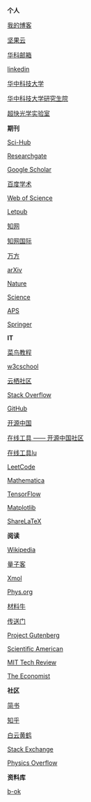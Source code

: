 **个人**

[我的博客](https://alfredldong.github.io/)

[坚果云](https://www.jianguoyun.com/)

[华科邮箱](https://mail.hust.edu.cn/coremail/)

[linkedin](https://www.LinkedIn.com/)

[华中科技大学](http://www.hust.edu.cn/)

[华中科技大学研究生院](http://gs.hust.edu.cn/)

[超快光学实验室](http://ufolab.phys.hust.edu.cn/)

**期刊**

[Sci-Hub](http://www.sci-hub.tw/)

[Researchgate](https://www.researchgate.net/home/)

[Google Scholar](https://scholar.google.com/)

[百度学术](http://xueshu.baidu.com/)

[Web of Science](http://www.isiknowledge.com/)

[Letpub](http://www.letpub.com.cn/)

[知网](http://www.cnki.net/)

[知网国际](http://new.oversea.cnki.net/)

[万方](http://www.wanfangdata.com.cn/)

[arXiv](https://arxiv.org/)

[Nature](http://www.nature.com/)

[Science](https://www.sciencemag.org/)

[APS](http://journals.aps.org/)

[Springer](http://link.springer.com/search/page/8?facet-language=%22En%22&facet-content-type=%22Book%22&showAll=falsehttps://hudbt.hust.edu.cn/index.php)

**IT**

[菜鸟教程](http://www.runoob.com/)

[w3cschool](https://www.w3cschool.cn/)

[云栖社区](https://yq.aliyun.com/)

[Stack Overflow](http://stackoverflow.com/)

[GitHub](https://github.com/)

[开源中国](https://www.oschina.net/)

[在线工具 —— 开源中国社区](http://tool.oschina.net/)

[在线工具lu](https://tool.lu/)

[LeetCode](https://leetcode.com/)

[Mathematica](http://www.wolframalpha.com/)

[TensorFlow](https://www.tensorflow.org/)

[Matplotlib](http://matplotlib.org/)

[ShareLaTeX](https://www.sharelatex.com/project)

**阅读**

[Wikipedia](https://www.wikipedia.org/)

[量子客](https://www.qtumist.com/)

[Xmol](https://www.x-mol.com/phys)

[Phys.org](http://phys.org/)

[材料牛](http://www.cailiaoniu.com/)

[传送门](http://chuansong.me/)

[Project Gutenberg](http://www.gutenberg.org/)

[Scientific American](https://www.scientificamerican.com/)

[MIT Tech Review](https://www.technologyreview.com/)

[The Economist](https://www.economist.com/)

**社区**

[简书](http://www.jianshu.com/)

[知乎](https://www.zhihu.com/)

[白云黄鹤](http://byhh.hust.edu.cn/)

[Stack Exchange](http://stackexchange.com/)

[Physics Overflow](https://www.physicsoverflow.org/)

**资料库**

[b-ok](http://b-ok.org/)
